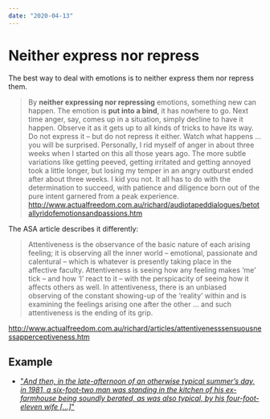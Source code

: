 ```yaml
---
date: "2020-04-13"
---
```


# Neither express nor repress

The best way to deal with emotions is to neither express them nor repress them.

> By **neither expressing nor repressing** emotions, something new can happen. The emotion is **put into a bind**, it has nowhere to go. Next time anger, say, comes up in a situation, simply decline to have it happen. Observe it as it gets up to all kinds of tricks to have its way. Do not express it – but do not repress it either. Watch what happens ... you will be surprised. Personally, I rid myself of anger in about three weeks when I started on this all those years ago. The more subtle variations like getting peeved, getting irritated and getting annoyed took a little longer, but losing my temper in an angry outburst ended after about three weeks. I kid you not. It all has to do with the determination to succeed, with patience and diligence born out of the pure intent garnered from a peak experience. <http://www.actualfreedom.com.au/richard/audiotapeddialogues/betotallyridofemotionsandpassions.htm>

The ASA article describes it differently:

> Attentiveness is the observance of the basic nature of each arising feeling; it is observing all the inner world – emotional, passionate and calentural – which is whatever is presently taking place in the affective faculty. Attentiveness is seeing how any feeling makes ‘me’ tick – and how ‘I’ react to it – with the perspicacity of seeing how it affects others as well. In attentiveness, there is an unbiased observing of the constant showing-up of the ‘reality’ within and is examining the feelings arising one after the other ... and such attentiveness is the ending of its grip.

<http://www.actualfreedom.com.au/richard/articles/attentivenesssensuousnessapperceptiveness.htm>

## Example

* ["*And then, in the late-afternoon of an otherwise typical summer’s day, in 1981, a six-foot-two man was standing in the kitchen of his ex-farmhouse being soundly berated, as was also typical, by his four-foot-eleven wife \[...\]*"](http://actualfreedom.com.au/richard/listdcorrespondence/listd33.htm#13Jan13)
